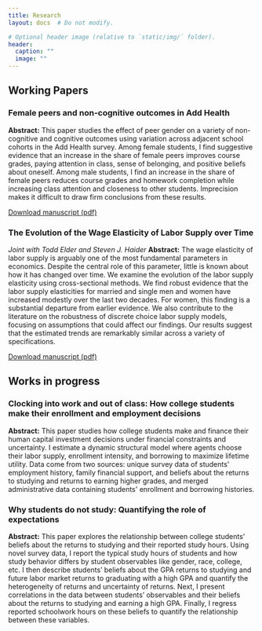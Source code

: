```yaml
---
title: Research
layout: docs  # Do not modify.

# Optional header image (relative to `static/img/` folder).
header:
  caption: ""
  image: ""
---
```


## Working Papers

### Female peers and non-cognitive outcomes in Add Health
**Abstract:** This paper studies the effect of peer gender on a variety of non-cognitive and cognitive outcomes using variation across adjacent school cohorts in the Add Health survey. Among female students, I find suggestive evidence that an increase in the share of female peers improves course grades, paying attention in class, sense of belonging, and positive beliefs about oneself. Among male students, I find an increase in the share of female peers reduces course grades and homework completion while increasing class attention and closeness to other students. Imprecision makes it difficult to draw firm conclusions from these results. 

[Download manuscript (pdf)](/drafts/peereffects)

### The Evolution of the Wage Elasticity of Labor Supply over Time 
*Joint with Todd Elder and Steven J. Haider*
**Abstract:** The wage elasticity of labor supply is arguably one of the most fundamental parameters in economics.  Despite the central role of this parameter, little is known about how it has changed over time.  We examine the evolution of the labor supply elasticity using cross-sectional methods.  We find robust evidence that the labor supply elasticities for married and single men and women have increased modestly over the last two decades.  For women, this finding is a substantial departure from earlier evidence.  We also contribute to the literature on the robustness of discrete choice labor supply models, focusing on assumptions that could affect our findings.  Our results suggest that the estimated trends are remarkably similar across a variety of specifications.

[Download manuscript (pdf)](/drafts/elasticityovertime)

## Works in progress

### Clocking into work and out of class: How college students make their enrollment and employment decisions
**Abstract:** This paper studies how college students make and finance their human capital investment decisions under financial constraints and uncertainty. I estimate a dynamic structural model where agents choose their labor supply, enrollment intensity, and borrowing to maximize lifetime utility. Data come from two sources: unique survey data of students' employment history, family financial support, and beliefs about the returns to studying and returns to earning higher grades, and merged administrative data containing students' enrollment and borrowing histories. 

### Why students do not study: Quantifying the role of expectations
**Abstract:** This paper explores the relationship between college students’ beliefs about the returns to studying and their reported study hours. Using novel survey data, I report the typical study hours of students and how study behavior differs by student observables like gender, race, college, etc. I then describe students’ beliefs about the GPA returns to studying and future labor market returns to graduating with a high GPA and quantify the heterogeneity of returns and uncertainty of returns. Next, I present correlations in the data between students’ observables and their beliefs about the returns to studying and earning a high GPA. Finally, I regress reported schoolwork hours on these beliefs to quantify the relationship between these variables.

